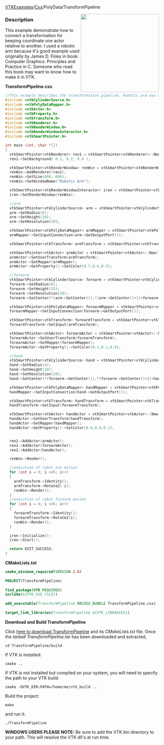 [VTKExamples](Home)/[Cxx](Cxx)/PolyData/TransformPipeline

<img align="right" src="https://github.com/lorensen/VTKExamples/raw/master/Testing/Baseline/PolyData/TestTransformPipeline.png" width="256" />

### Description
This example demonstrate how to connect a transformation for keeping coordinate one actor relative to another. I used a robotic arm because it's good example used originally by James D. Foley in book: Computer Graphics: Principles and Practice in C. Someone who read this book may want to know how to make it in VTK.

**TransformPipeline.cxx**
```c++
//This example describes the transformation pipeline. Robotic arm was used to demonstrate an example.
#include <vtkCylinderSource.h>
#include <vtkPolyDataMapper.h>
#include <vtkActor.h>
#include <vtkProperty.h>
#include <vtkTransform.h>
#include <vtkRenderer.h>
#include <vtkRenderWindow.h>
#include <vtkRenderWindowInteractor.h>
#include <vtkSmartPointer.h>

int main (int, char *[])
{
  vtkSmartPointer<vtkRenderer> ren1 = vtkSmartPointer<vtkRenderer>::New();
  ren1->SetBackground( 0.1, 0.2, 0.4 );

  vtkSmartPointer<vtkRenderWindow> renWin = vtkSmartPointer<vtkRenderWindow>::New();
  renWin->AddRenderer(ren1);
  renWin->SetSize(600, 600);
  renWin->SetWindowName("Robotic Arm");

  vtkSmartPointer<vtkRenderWindowInteractor> iren = vtkSmartPointer<vtkRenderWindowInteractor>::New();
  iren->SetRenderWindow(renWin);

  //arm
  vtkSmartPointer<vtkCylinderSource> arm = vtkSmartPointer<vtkCylinderSource>::New();
  arm->SetRadius(8);
  arm->SetHeight(20);
  arm->SetResolution(20);

  vtkSmartPointer<vtkPolyDataMapper> armMapper = vtkSmartPointer<vtkPolyDataMapper>::New();
  armMapper->SetInputConnection(arm->GetOutputPort());

  vtkSmartPointer<vtkTransform> armTransform = vtkSmartPointer<vtkTransform>::New();

  vtkSmartPointer<vtkActor> armActor = vtkSmartPointer<vtkActor>::New();
  armActor->SetUserTransform(armTransform);
  armActor->SetMapper(armMapper);
  armActor->GetProperty()->SetColor(0.7,0.6,0.3);

  //forearm
  vtkSmartPointer<vtkCylinderSource> forearm = vtkSmartPointer<vtkCylinderSource>::New();
  forearm->SetRadius(6);
  forearm->SetHeight(15);
  forearm->SetResolution(20);
  forearm->SetCenter(*(arm->GetCenter()),*(arm->GetCenter()+1)+forearm->GetHeight(),*(arm->GetCenter()+2));

  vtkSmartPointer<vtkPolyDataMapper> forearmMapper = vtkSmartPointer<vtkPolyDataMapper>::New();
  forearmMapper->SetInputConnection(forearm->GetOutputPort());

  vtkSmartPointer<vtkTransform> forearmTransform = vtkSmartPointer<vtkTransform>::New();
  forearmTransform->SetInput(armTransform);

  vtkSmartPointer<vtkActor> forearmActor = vtkSmartPointer<vtkActor>::New();
  forearmActor->SetUserTransform(forearmTransform);
  forearmActor->SetMapper(forearmMapper);
  forearmActor->GetProperty()->SetColor(0.1,0.2,0.9);

  //hand
  vtkSmartPointer<vtkCylinderSource> hand = vtkSmartPointer<vtkCylinderSource>::New();
  hand->SetRadius(4);
  hand->SetHeight(10);
  hand->SetResolution(20);
  hand->SetCenter(*(forearm->GetCenter()),*(forearm->GetCenter()+1)+hand->GetHeight(),*(forearm->GetCenter()+2));

  vtkSmartPointer<vtkPolyDataMapper> handMapper = vtkSmartPointer<vtkPolyDataMapper>::New();
  handMapper->SetInputConnection(hand->GetOutputPort());

  vtkSmartPointer<vtkTransform> handTransform = vtkSmartPointer<vtkTransform>::New();
  handTransform->SetInput(forearmTransform);

  vtkSmartPointer<vtkActor> handActor = vtkSmartPointer<vtkActor>::New();
  handActor->SetUserTransform(handTransform);
  handActor->SetMapper(handMapper);
  handActor->GetProperty()->SetColor(0.6,0.9,0.1);


  ren1->AddActor(armActor);
  ren1->AddActor(forearmActor);
  ren1->AddActor(handActor);

  renWin->Render();

  //execution of robot arm motion
  for (int i = 0; i <45; i++)
  {
    armTransform->Identity();
    armTransform->RotateZ(-i);
    renWin->Render();
  }
  //execution of robot forearm motion
  for (int i = 0; i <45; i++)
  {
    forearmTransform->Identity();
    forearmTransform->RotateZ(i);
    renWin->Render();
  }

  iren->Initialize();
  iren->Start();

  return EXIT_SUCCESS;
}
```
**CMakeLists.txt**
```cmake
cmake_minimum_required(VERSION 2.8)
 
PROJECT(TransformPipeline)
 
find_package(VTK REQUIRED)
include(${VTK_USE_FILE})
 
add_executable(TransformPipeline MACOSX_BUNDLE TransformPipeline.cxx)
 
target_link_libraries(TransformPipeline ${VTK_LIBRARIES})
```

**Download and Build TransformPipeline**

Click [here to download TransformPipeline](https://github.com/lorensen/VTKWikiExamplesTarballs/raw/master/TransformPipeline.tar) and its *CMakeLists.txt* file.
Once the *tarball TransformPipeline.tar* has been downloaded and extracted,
```
cd TransformPipeline/build 
```
If VTK is installed:
```
cmake ..
```
If VTK is not installed but compiled on your system, you will need to specify the path to your VTK build:
```
cmake -DVTK_DIR:PATH=/home/me/vtk_build ..
```
Build the project:
```
make
```
and run it:
```
./TransformPipeline
```
**WINDOWS USERS PLEASE NOTE:** Be sure to add the VTK bin directory to your path. This will resolve the VTK dll's at run time.

